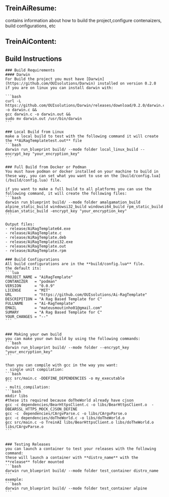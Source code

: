 
## TreinAiResume:
 contains information about how to build the project,configure contenaizers, build configurations, etc

## TreinAiContent:

## Build Instructions

    ### Build Requirements 
    #### Darwin 
    For Build the project you must have [Darwin](https://github.com/OUIsolutions/Darwin) installed on version 0.2.0
    if you are on linux you can install darwin with:

    ```bash
    curl -L https://github.com/OUIsolutions/Darwin/releases/download/0.2.0/darwin.c -o darwin.c &&
    gcc darwin.c -o darwin.out &&
    sudo mv darwin.out /usr/bin/darwin
    ```

    ### Local Build from Linux
    make a local build to test with the following command it will create the **AiRagTemplatetest.out** file
    ```bash
    darwin run_blueprint build/ --mode folder local_linux_build --encrypt_key "your_encryption_key"
    ```

    ### Full Build from Docker or Podman
    You must have podman or docker installed on your machine to build in these way, you can set what you want to use on the [build/config.lua](/build/config.lua) file.

    if you want to make a full build to all platforms you can use the following command, it will create the following files:
    ```bash
    darwin run_blueprint build/ --mode folder amalgamation_build alpine_static_build windowsi32_build windowsi64_build rpm_static_build debian_static_build -encrypt_key "your_encryption_key"
    ```

    Output files:
    - release/AiRagTemplate64.exe
    - release/AiRagTemplate.c
    - release/AiRagTemplate.deb
    - release/AiRagTemplatei32.exe
    - release/AiRagTemplate.out
    - release/AiRagTemplate.rpm

    ### Build Configurations
    All build configurations are in the **build/config.lua** file.
    the default its: 
    ```lua
    PROJECT_NAME = "AiRagTemplate"
    CONTANIZER   = "podman"
    VERSION      = "0.0.9"
    LICENSE      = "MIT"
    URL          = "https://github.com/OUIsolutions/Ai-RagTemplate"
    DESCRIPITION = "A Rag Based Template for C"
    FULLNAME     = "Ai-RagTemplate"
    EMAIL        = "mateusmoutinho01@gmail.com"
    SUMARY       = "A Rag Based Template for C"
    YOUR_CHANGES = "--"
    ```


    ### Making your own build
    you can make your own build by using the following commands:
    ```bash
    darwin run_blueprint build/ --mode folder --encrypt_key "your_encryption_key" 
    ```

    than you can compile with gcc in the way you want:
    - single unit compilation:
    ```bash
    gcc src/main.c -DDEFINE_DEPENDENCIES -o my_executable
    ```
    - multi_compilation:
    ```bash
    mkdir libs
    #these its required because doTheWorld already have cjson
    gcc -c dependencies/BearHttpsClient.c -o libs/BearHttpsClient.o  -DBEARSSL_HTTPS_MOCK_CJSON_DEFINE
    gcc -c  dependencies/CArgvParse.c -o libs/CArgvParse.o
    gcc -c dependencies/doTheWorld.c -o libs/doTheWorld.o
    gcc src/main.c -o TreinAI libs/BearHttpsClient.o libs/doTheWorld.o libs/CArgvParse.o
    ```


    ### Testing Releases
    you can launch a container to test your releases with the following command:
    these will launch a container with **distro_name** with the **release** folder mounted
    ```bash
    darwin run_blueprint build/ --mode folder test_container distro_name
    ```
    exemple:
    ```bash
    darwin run_blueprint build/ --mode folder test_container alpine
    ```

